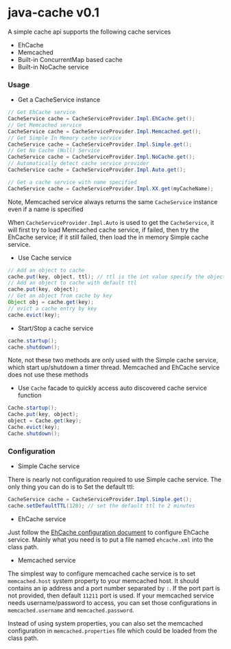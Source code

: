 java-cache v0.1
===============

A simple cache api supports the following cache services

* EhCache
* Memcached
* Built-in ConcurrentMap based cache
* Built-in NoCache service

### Usage

* Get a CacheService instance

```java
// Get EhCache service
CacheService cache = CacheServiceProvider.Impl.EhCache.get();
// Get Memcached service
CacheService cache = CacheServiceProvider.Impl.Memcached.get();
// Get Simple In Memory cache service
CacheService cache = CacheServiceProvider.Impl.Simple.get();
// Get No Cache (Null) Service
CacheService cache = CacheServiceProvider.Impl.NoCache.get();
// Automatically detect cache service provider
CacheService cache = CacheServiceProvider.Impl.Auto.get();

// Get a cache service with name specified
CacheService cache = CacheServiceProvider.Impl.XX.get(myCacheName);
```

Note, Memcached service always returns the same `CacheService` instance even if a name is specified

When `CacheServiceProvider.Impl.Auto` is used to get the `CacheService`, it will first try to load Memcached cache service, if failed, then try the EhCache service; if it still failed, then load the in memory Simple cache service.

* Use Cache service

```java
// Add an object to cache
cache.put(key, object, ttl); // ttl is the int value specify the object's time to live in seconds
// Add an object to cache with default ttl
cache.put(key, object);
// Get an object from cache by key
Object obj = cache.get(key);
// evict a cache entry by key
cache.evict(key);
```

* Start/Stop a cache service

```java
cache.startup();
cache.shutdown();
```

Note, not these two methods are only used with the Simple cache service, which start up/shutdown a timer thread. Memcached and EhCache service does not use these methods

* Use `Cache` facade to quickly access auto discovered cache service function

```java
Cache.startup();
Cache.put(key, object);
object = Cache.get(key);
Cache.evict(key);
Cache.shutdown();
```

### Configuration

* Simple Cache service

There is nearly not configuration required to use Simple cache service. The only thing you can do is to Set the default ttl:

```java
CacheService cache = CacheServiceProvider.Impl.Simple.get();
cache.setDefaultTTL(120); // set the default ttl to 2 minutes
```

* EhCache service

Just follow the [EhCache configuration document](http://ehcache.org/documentation/configuration/index) to configure EhCache service. Mainly what you need is to put a file named `ehcache.xml` into the class path.

* Memcached service

The simplest way to configure memcached cache service is to set `memcached.host` system property to your memcached host. It should contains an ip address and a port number separated by `:`. If the port part is not provided, then default `11211` port is used. If your memcached service needs username/password to access, you can set those configurations in `memcached.username` and `memcached.password`.

Instead of using system properties, you can also set the memcached configuration in `memcached.properties` file which could be loaded from the class path.